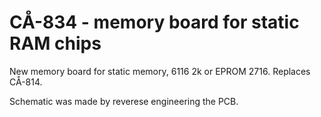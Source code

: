 # CÅ-834 - memory board for static RAM chips
New memory board for static memory, 6116 2k or EPROM 2716. Replaces CÅ-814.  

Schematic was made by reverese engineering the PCB.

